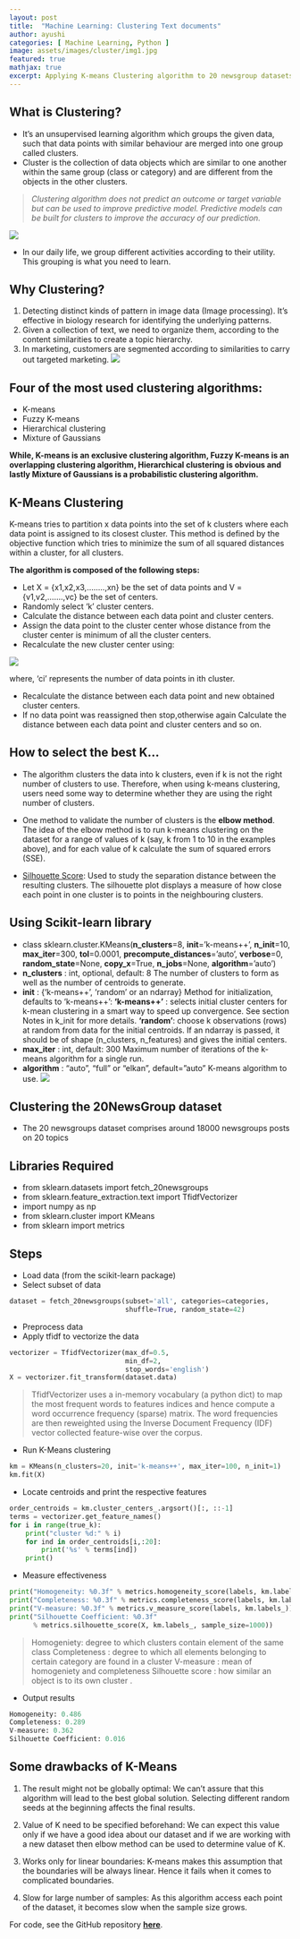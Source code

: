 ```yaml
---
layout: post
title:  "Machine Learning: Clustering Text documents"
author: ayushi
categories: [ Machine Learning, Python ]
image: assets/images/cluster/img1.jpg
featured: true
mathjax: true
excerpt: Applying K-means Clustering algorithm to 20 newsgroup datasets to cluster most frequent words in articles together.
---
```

## What is Clustering?
- It’s an unsupervised learning algorithm which groups the given data, such that data points with similar behaviour are merged into one group called clusters.
- Cluster is the collection of data objects which are similar to one another within the same group (class or category) and are different from the objects in the other clusters.
>*Clustering algorithm does not predict an outcome or target variable but can be used to improve predictive model. Predictive models can be built for clusters to improve the accuracy of our prediction.*

![](/assets/images/cluster/work.gif)
- In our daily life, we group different activities according to their utility. This grouping is what you need to learn.

## Why Clustering?
1. Detecting distinct kinds of pattern in image data (Image processing). It’s effective in biology research for identifying the underlying patterns.
2. Given a collection of text, we need to organize them, according to the content similarities to create a topic hierarchy.
3. In marketing, customers are segmented according to similarities to carry out targeted marketing.
![](/assets/images/cluster/cluster.png)

## Four of the most used clustering algorithms:
- K-means
- Fuzzy K-means
- Hierarchical clustering
- Mixture of Gaussians

**While, K-means is an exclusive clustering algorithm, Fuzzy K-means is an overlapping clustering algorithm, Hierarchical clustering is obvious and lastly Mixture of Gaussians is a probabilistic clustering algorithm.**

## K-Means Clustering
K-means tries to partition x data points into the set of k clusters where each data point is assigned to its closest cluster. This method is defined by the objective function which tries to minimize the sum of all squared distances within a cluster, for all clusters.

**The algorithm is composed of the following steps:**

- Let X = {x1,x2,x3,……..,xn} be the set of data points and V = {v1,v2,…….,vc} be the set of centers.
- Randomly select ‘k’ cluster centers.
- Calculate the distance between each data point and cluster centers.
- Assign the data point to the cluster center whose distance from the cluster center is minimum of all the cluster centers.
- Recalculate the new cluster center using:

![](/assets/images/cluster/cal.jpeg)

where, ‘ci’ represents the number of data points in ith cluster.

- Recalculate the distance between each data point and new obtained cluster centers.
- If no data point was reassigned then stop,otherwise again Calculate the distance between each data point and cluster centers and so on.

## How to select the best K…
- The algorithm clusters the data into k clusters, even if k is not the right number of clusters to use. Therefore, when using k-means clustering, users need some way to determine whether they are using the right number of clusters.

- One method to validate the number of clusters is the **elbow method**. The idea of the elbow method is to run k-means clustering on the dataset for a range of values of k (say, k from 1 to 10 in the examples above), and for each value of k calculate the sum of squared errors (SSE).

- [Silhouette Score](https://en.wikipedia.org/wiki/Silhouette_%28clustering%29): Used to study the separation distance between the resulting clusters. The silhouette plot displays a measure of how close each point in one cluster is to points in the neighbouring clusters.

## Using Scikit-learn library
- class sklearn.cluster.KMeans(**n_clusters**=8, **init**=’k-means++’, **n_init**=10, **max_iter**=300, **tol**=0.0001, **precompute_distances**=’auto’, **verbose**=0, **random_state**=None, **copy_x**=True, **n_jobs**=None, **algorithm**=’auto’)
- **n_clusters** : int, optional, default: 8
The number of clusters to form as well as the number of centroids to generate.
- **init** : {‘k-means++’, ‘random’ or an ndarray}
Method for initialization, defaults to ‘k-means++’:
**‘k-means++’** : selects initial cluster centers for k-mean clustering in a smart way to speed up convergence. See section Notes in k_init for more details.
**‘random’**: choose k observations (rows) at random from data for the initial centroids.
If an ndarray is passed, it should be of shape (n_clusters, n_features) and gives the initial centers.
- **max_iter** : int, default: 300
Maximum number of iterations of the k-means algorithm for a single run.
- **algorithm** : “auto”, “full” or “elkan”, default=”auto”
K-means algorithm to use.
![](/assets/images/cluster/giphy.gif)

## Clustering the 20NewsGroup dataset
- The 20 newsgroups dataset comprises around 18000 newsgroups posts on 20 topics

## Libraries Required
- from sklearn.datasets import fetch_20newsgroups
- from sklearn.feature_extraction.text import TfidfVectorizer
- import numpy as np
- from sklearn.cluster import KMeans
- from sklearn import metrics

## Steps
- Load data (from the scikit-learn package)
- Select subset of data
```py
dataset = fetch_20newsgroups(subset='all', categories=categories,
                             shuffle=True, random_state=42)
```
- Preprocess data
- Apply tfidf to vectorize the data
```py
vectorizer = TfidfVectorizer(max_df=0.5,
                             min_df=2,
                             stop_words='english')
X = vectorizer.fit_transform(dataset.data)
```
>TfidfVectorizer uses a in-memory vocabulary (a python dict) to map the most frequent words to features indices and hence compute a word occurrence frequency (sparse) matrix. The word frequencies are then reweighted using the Inverse Document Frequency (IDF) vector collected feature-wise over the corpus.
- Run K-Means clustering
```py
km = KMeans(n_clusters=20, init='k-means++', max_iter=100, n_init=1)
km.fit(X)
```
- Locate centroids and print the respective features
```py
order_centroids = km.cluster_centers_.argsort()[:, ::-1]
terms = vectorizer.get_feature_names()
for i in range(true_k):
    print("cluster %d:" % i)
    for ind in order_centroids[i,:20]:
        print('%s' % terms[ind])
    print()
```
- Measure effectiveness
```py
print("Homogeneity: %0.3f" % metrics.homogeneity_score(labels, km.labels_))
print("Completeness: %0.3f" % metrics.completeness_score(labels, km.labels_))
print("V-measure: %0.3f" % metrics.v_measure_score(labels, km.labels_))
print("Silhouette Coefficient: %0.3f"
      % metrics.silhouette_score(X, km.labels_, sample_size=1000))
```
>Homogeniety: degree to which clusters contain element of the same class
Completeness : degree to which all elements belonging to certain category are found in a cluster
V-measure : mean of homogeniety and completeness
Silhouette score : how similar an object is to its own cluster .

- Output results
```py
Homogeneity: 0.486
Completeness: 0.289
V-measure: 0.362
Silhouette Coefficient: 0.016
```

## Some drawbacks of K-Means
1. The result might not be globally optimal: We can’t assure that this algorithm will lead to the best global solution. Selecting different random seeds at the beginning affects the final results.

2. Value of K need to be specified beforehand: We can expect this value only if we have a good idea about our dataset and if we are working with a new dataset then elbow method can be used to determine value of K.

3. Works only for linear boundaries: K-means makes this assumption that the boundaries will be always linear. Hence it fails when it comes to complicated boundaries.

4. Slow for large number of samples: As this algorithm access each point of the dataset, it becomes slow when the sample size grows.

For code, see the GitHub repository **[here](https://github.com/ayushianan/expression_analysis)**.
